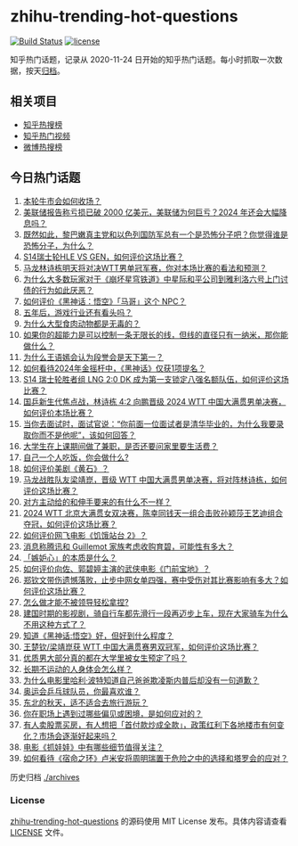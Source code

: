 # zhihu-trending-hot-questions

[![Build Status](https://github.com/justjavac/zhihu-trending-hot-questions/workflows/ci/badge.svg?branch=master)](https://github.com/justjavac/zhihu-trending-hot-questions/actions)
[![license](https://img.shields.io/github/license/justjavac/zhihu-trending-hot-questions)](https://github.com/justjavac/zhihu-trending-hot-questions/blob/master/LICENSE)

知乎热门话题，记录从 2020-11-24
日开始的知乎热门话题。每小时抓取一次数据，按天[归档](./archives)。

## 相关项目

- [知乎热搜榜](https://github.com/justjavac/zhihu-trending-top-search)
- [知乎热门视频](https://github.com/justjavac/zhihu-trending-hot-video)
- [微博热搜榜](https://github.com/justjavac/weibo-trending-hot-search)

## 今日热门话题

<!-- BEGIN -->
<!-- 最后更新时间 Sun Oct 06 2024 02:28:11 GMT+0800 (China Standard Time) -->

1. [本轮牛市会如何收场？](https://www.zhihu.com/question/726049590)
1. [美联储报告称亏损已破 2000 亿美元，美联储为何巨亏？2024 年还会大幅降息吗？](https://www.zhihu.com/question/747839098)
1. [既然如此，黎巴嫩真主党和以色列国防军总有一个是恐怖分子吧？你觉得谁是恐怖分子，为什么？](https://www.zhihu.com/question/681975178)
1. [S14瑞士轮HLE VS GEN，如何评价这场比赛？](https://www.zhihu.com/question/751784750)
1. [马龙林诗栋明天将对决WTT男单冠军赛，你对本场比赛的看法和预测？](https://www.zhihu.com/question/751075708)
1. [为什么大多数玩家对于《崩坏星穹铁道》中星际和平公司到雅利洛六号上门讨债的行为如此厌恶？](https://www.zhihu.com/question/645292431)
1. [如何评价《黑神话：悟空》「马哥」这个 NPC？](https://www.zhihu.com/question/665619846)
1. [五年后，游戏行业还有看头吗？](https://www.zhihu.com/question/663265029)
1. [为什么大型食肉动物都是无毒的？](https://www.zhihu.com/question/745758640)
1. [如果你的超能力是可以控制一条无限长的线，但线的直径只有一纳米，那你能做什么？](https://www.zhihu.com/question/741108731)
1. [为什么王语嫣会认为段誉会是天下第一？](https://www.zhihu.com/question/603262456)
1. [如何看待2024年金摇杆中，《黑神话》仅获1项提名？](https://www.zhihu.com/question/742539700)
1. [S14 瑞士轮胜者组 LNG 2:0 DK 成为第一支锁定八强名额队伍，如何评价这场比赛？](https://www.zhihu.com/question/750069329)
1. [国乒新生代焦点战，林诗栋 4:2 向鹏晋级 2024 WTT 中国大满贯男单决赛，如何评价本场比赛？](https://www.zhihu.com/question/745372270)
1. [当你去面试时，面试官说：“你前面一位面试者是清华毕业的，为什么我要录取你而不是他呢”，该如何回答？](https://www.zhihu.com/question/735366470)
1. [大学生在上课期间做了兼职，是否还要问家里要生活费？](https://www.zhihu.com/question/725477968)
1. [自己一个人吃饭，你会做什么?](https://www.zhihu.com/question/280283392)
1. [如何评价美剧《黄石》？](https://www.zhihu.com/question/282564871)
1. [马龙战胜队友梁靖崑，晋级 WTT 中国大满贯男单决赛，将对阵林诗栋，如何评价这场比赛？](https://www.zhihu.com/question/750556170)
1. [对方主动给的和伸手要来的有什么不一样？](https://www.zhihu.com/question/644353571)
1. [2024 WTT 北京大满贯女双决赛，陈幸同钱天一组合击败孙颖莎王艺迪组合夺冠，如何评价这场比赛？](https://www.zhihu.com/question/751028971)
1. [如何评价网飞电影《饥饿站台 2》？](https://www.zhihu.com/question/739640621)
1. [消息称腾讯和 Guillemot 家族考虑收购育碧，可能性有多大？](https://www.zhihu.com/question/746299078)
1. [「嫉妒心」的本质是什么？](https://www.zhihu.com/question/671404236)
1. [如何评价向佐、郭碧婷主演的武侠电影《门前宝地》？](https://www.zhihu.com/question/666381366)
1. [郑钦文带伤遗憾落败，止步中网女单四强，赛中受伤对其比赛影响有多大？如何评价这场比赛？](https://www.zhihu.com/question/750574932)
1. [怎么做才能不被领导轻松拿捏?](https://www.zhihu.com/question/732468109)
1. [建国时期的影视剧，骑自行车都先滑行一段再迈步上车，现在大家骑车为什么不用这种方式了？](https://www.zhihu.com/question/605318585)
1. [知道《黑神话:悟空》好，但好到什么程度？](https://www.zhihu.com/question/618282357)
1. [王楚钦/梁靖崑获 WTT 中国大满贯赛男双冠军，如何评价这场比赛？](https://www.zhihu.com/question/747854256)
1. [优质男大部分真的都在大学里被女生预定了吗？](https://www.zhihu.com/question/657376611)
1. [长期不运动的人身体会怎么样？](https://www.zhihu.com/question/660247055)
1. [为什么电影里哈利·波特知道自己爸爸欺凌斯内普后却没有一句道歉？](https://www.zhihu.com/question/491295786)
1. [奥运会乒乓球队员，你最喜欢谁？](https://www.zhihu.com/question/663577344)
1. [东北的秋天，适不适合去旅行游玩？](https://www.zhihu.com/question/666872523)
1. [你在职场上遇到过哪些偏见或困境，是如何应对的？](https://www.zhihu.com/question/697614752)
1. [有人卖股票买房，有人想把「首付款炒成全款」，政策红利下各地楼市有何变化？市场会逐渐好起来吗？](https://www.zhihu.com/question/731061432)
1. [电影《抓娃娃》中有哪些细节值得关注？](https://www.zhihu.com/question/661687428)
1. [如何看待《宿命之环》卢米安将周明瑞置于危险之中的选择和塔罗会的应对？](https://www.zhihu.com/question/707427077)

<!-- END -->

历史归档 [./archives](./archives)

### License

[zhihu-trending-hot-questions](https://github.com/justjavac/zhihu-trending-hot-questions)
的源码使用 MIT License 发布。具体内容请查看 [LICENSE](./LICENSE) 文件。
